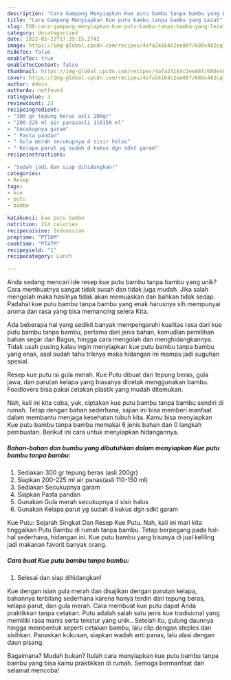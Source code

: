 ```yaml
---
description: "Cara Gampang Menyiapkan Kue putu bambu tanpa bambu yang Lezat"
title: "Cara Gampang Menyiapkan Kue putu bambu tanpa bambu yang Lezat"
slug: 568-cara-gampang-menyiapkan-kue-putu-bambu-tanpa-bambu-yang-lezat
category: Uncategorized
date: 2022-05-22T17:35:15.274Z
image: https://img-global.cpcdn.com/recipes/4afa24164c2ee88f/680x482cq70/kue-putu-bambu-tanpa-bambu-foto-resep-utama.jpg
hideToc: false
enableToc: true
enableTocContent: false
thumbnail: https://img-global.cpcdn.com/recipes/4afa24164c2ee88f/680x482cq70/kue-putu-bambu-tanpa-bambu-foto-resep-utama.jpg
cover: https://img-global.cpcdn.com/recipes/4afa24164c2ee88f/680x482cq70/kue-putu-bambu-tanpa-bambu-foto-resep-utama.jpg
author: Admin
authorAv: notfound
ratingvalue: 3
reviewcount: 23
recipeingredient:
- "300 gr tepung beras asli 200gr"
- "200-225 ml air panasasli 110150 ml"
- "Secukupnya garam"
- " Pasta pandan"
- " Gula merah secukupnya d sisir halus"
- " Kelapa parut yg sudah d kukus dgn sdkt garam"
recipeinstructions:

- "Sudah jadi dan siap dihidangkan!"
categories:
- Resep
tags:
- kue
- putu
- bambu

katakunci: kue putu bambu 
nutrition: 214 calories
recipecuisine: Indonesian
preptime: "PT16M"
cooktime: "PT47M"
recipeyield: "1"
recipecategory: Lunch

---
```





Anda sedang mencari ide resep kue putu bambu tanpa bambu yang unik? Cara membuatnya sangat tidak susah dan tidak juga mudah. Jika salah mengolah maka hasilnya tidak akan memuaskan dan bahkan tidak sedap. Padahal kue putu bambu tanpa bambu yang enak harusnya sih mempunyai aroma dan rasa yang bisa memancing selera Kita.





Ada beberapa hal yang sedikit banyak mempengaruhi kualitas rasa dari kue putu bambu tanpa bambu, pertama dari jenis bahan, kemudian pemilihan bahan segar dan Bagus, hingga cara mengolah dan menghidangkannya. Tidak usah pusing kalau ingin menyiapkan kue putu bambu tanpa bambu yang enak,      asal sudah tahu triknya maka hidangan ini mampu jadi suguhan spesial.














Resep kue putu isi gula merah. Kue Putu dibuat dari tepung beras, gula jawa, dan parutan kelapa yang biasanya dicetak menggunakan bambu. Foodlovers bisa pakai cetakan plastik yang mudah ditemukan.






Nah, kali ini kita coba, yuk, ciptakan kue putu bambu tanpa bambu sendiri di rumah. Tetap dengan bahan sederhana, sajian ini bisa memberi manfaat dalam membantu menjaga kesehatan tubuh kita. Kamu bisa menyiapkan Kue putu bambu tanpa bambu memakai 6 jenis bahan dan 0 langkah pembuatan. Berikut ini cara untuk menyiapkan hidangannya.

<!--inarticleads1-->

##### Bahan-bahan dan bumbu yang dibutuhkan dalam menyiapkan Kue putu bambu tanpa bambu:

1. Sediakan 300 gr tepung beras (asli 200gr)
1. Siapkan 200-225 ml air panas(asli 110-150 ml)
1. Sediakan Secukupnya garam
1. Siapkan  Pasta pandan
1. Gunakan  Gula merah secukupnya d sisir halus
1. Gunakan  Kelapa parut yg sudah d kukus dgn sdkt garam


Kue Putu: Sejarah Singkat Dan Resep Kue Putu. Nah, kali ini mari kita tinggalkan Putu Bambu di rumah tanpa bambu. Tetap berpegang pada hal-hal sederhana, hidangan ini. Kue putu bambu yang bisanya di jual keliling jadi makanan favorit banyak orang. 

<!--inarticleads2-->

##### Cara buat Kue putu bambu tanpa bambu:


1. Selesai dan siap dihidangkan!

Kue dengan isian gula merah dan disajikan dengan parutan kelapa, bahannya terbilang sederhana karena hanya terdiri dari tepung beras, kelapa parut, dan gula merah. Cara membuat kue putu dapat Anda praktikkan tanpa cetakan. Putu adalah salah satu jenis kue tradisional yang memiliki rasa manis serta tekstur yang unik.. Setelah itu, gulung daunnya hingga membentuk seperti cetakan bambu, lalu clip dengan steples dan sisihkan. Panaskan kukusan, siapkan wadah anti panas, lalu alasi dengan daun pisang. 

Bagaimana? Mudah bukan? Itulah cara menyiapkan kue putu bambu tanpa bambu yang bisa kamu praktikkan di rumah. Semoga bermanfaat dan selamat mencoba!
